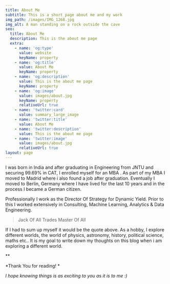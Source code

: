 ```yaml
---
title: About Me
subtitle: This is a short page about me and my work
img_path: /images/IMG_1268.jpg
img_alt: A man standing on a rock outside the cave
seo:
  title: About Me
  description: This is the about me page
  extra:
    - name: 'og:type'
      value: website
      keyName: property
    - name: 'og:title'
      value: About Me
      keyName: property
    - name: 'og:description'
      value: This is the about me page
      keyName: property
    - name: 'og:image'
      value: images/about.jpg
      keyName: property
      relativeUrl: true
    - name: 'twitter:card'
      value: summary_large_image
    - name: 'twitter:title'
      value: About Me
    - name: 'twitter:description'
      value: This is the about me page
    - name: 'twitter:image'
      value: images/about.jpg
      relativeUrl: true
layout: page
---
```

I was born in India and after graduating in Engineering from JNTU  and securing 99.69% in CAT, I enrolled myself for an MBA . As part of my MBA I moved to Madrid where i also found a job after graduation.  Eventually I moved to Berlin, Germany where I have lived for the last 10 years and in the process I became a German citizen.

Professionally I work as the Director Of Strategy for Dynamic Yield. Prior to this I worked extensively in Consulting, Machine Learning, Analytics & Data Engineering.

> Jack Of All Trades Master Of All

If I had to sum up myself it would be the quote above. As a hobby, I explore different worlds, the world of physics, astronomy, history, political science, maths etc.. It is my goal to write down my thoughts on this blog when i am exploring a different world.

**

*Thank You for reading! *

*I hope knowing things is as exciting to you as it is to me :)*

